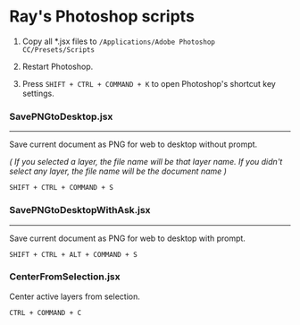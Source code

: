 # Ray's Photoshop scripts


1. Copy all *.jsx files to `/Applications/Adobe Photoshop CC/Presets/Scripts`

2. Restart Photoshop.

3. Press `SHIFT + CTRL + COMMAND + K` to open Photoshop's shortcut key settings.

### SavePNGtoDesktop.jsx
-------------------------------

Save current document as PNG for web to desktop without prompt.

_( If you selected a layer, the file name will be that layer name. If you didn't select any layer, the file name will be the document name )_


	SHIFT + CTRL + COMMAND + S

### SavePNGtoDesktopWithAsk.jsx
-------------------------------

Save current document as PNG for web to desktop with prompt.


	SHIFT + CTRL + ALT + COMMAND + S
	
	
### CenterFromSelection.jsx

Center active layers from selection.

	CTRL + COMMAND + C